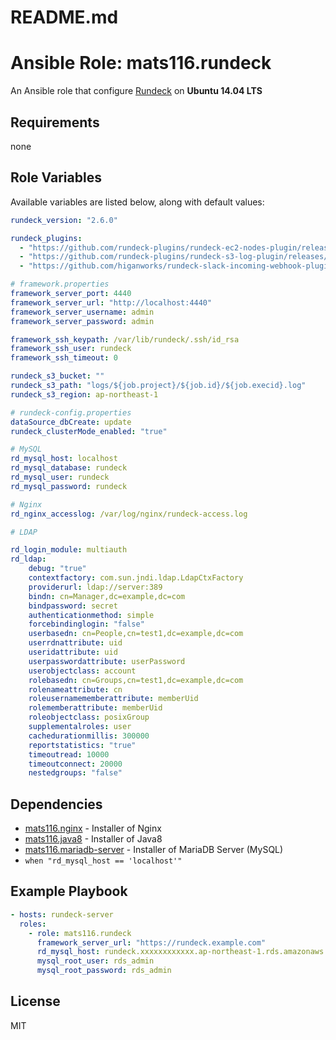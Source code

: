 # README.md
# Ansible Role: mats116.rundeck

An Ansible role that configure [Rundeck](http://rundeck.org/) on **Ubuntu 14.04 LTS**

## Requirements

none

## Role Variables

Available variables are listed below, along with default values:

```yaml
rundeck_version: "2.6.0"

rundeck_plugins:
  - "https://github.com/rundeck-plugins/rundeck-ec2-nodes-plugin/releases/download/v1.5.1/rundeck-ec2-nodes-plugin-1.5.1.jar"
  - "https://github.com/rundeck-plugins/rundeck-s3-log-plugin/releases/download/v1.0.0/rundeck-s3-log-plugin-1.0.0.jar"
  - "https://github.com/higanworks/rundeck-slack-incoming-webhook-plugin/releases/download/v0.3.dev/rundeck-slack-incoming-webhook-plugin-0.3.jar"

# framework.properties
framework_server_port: 4440
framework_server_url: "http://localhost:4440"
framework_server_username: admin
framework_server_password: admin

framework_ssh_keypath: /var/lib/rundeck/.ssh/id_rsa
framework_ssh_user: rundeck
framework_ssh_timeout: 0

rundeck_s3_bucket: ""
rundeck_s3_path: "logs/${job.project}/${job.id}/${job.execid}.log"
rundeck_s3_region: ap-northeast-1

# rundeck-config.properties
dataSource_dbCreate: update
rundeck_clusterMode_enabled: "true"

# MySQL
rd_mysql_host: localhost
rd_mysql_database: rundeck
rd_mysql_user: rundeck
rd_mysql_password: rundeck

# Nginx
rd_nginx_accesslog: /var/log/nginx/rundeck-access.log

# LDAP

rd_login_module: multiauth
rd_ldap:
    debug: "true"
    contextfactory: com.sun.jndi.ldap.LdapCtxFactory
    providerurl: ldap://server:389
    bindn: cn=Manager,dc=example,dc=com
    bindpassword: secret
    authenticationmethod: simple
    forcebindinglogin: "false"
    userbasedn: cn=People,cn=test1,dc=example,dc=com
    userrdnattribute: uid
    useridattribute: uid
    userpasswordattribute: userPassword
    userobjectclass: account
    rolebasedn: cn=Groups,cn=test1,dc=example,dc=com
    rolenameattribute: cn
    roleusernamememberattribute: memberUid
    rolememberattribute: memberUid
    roleobjectclass: posixGroup
    supplementalroles: user
    cachedurationmillis: 300000
    reportstatistics: "true"
    timeoutread: 10000
    timeoutconnect: 20000
    nestedgroups: "false"

```

## Dependencies

- [mats116.nginx](https://galaxy.ansible.com/detail#/role/6198) - Installer of Nginx
- [mats116.java8](https://galaxy.ansible.com/detail#/role/6197) - Installer of Java8
- [mats116.mariadb-server](https://galaxy.ansible.com/detail#/role/6199) - Installer of MariaDB Server (MySQL)
 - `when "rd_mysql_host == 'localhost'"`

## Example Playbook

```yaml
- hosts: rundeck-server
  roles:
    - role: mats116.rundeck
      framework_server_url: "https://rundeck.example.com"
      rd_mysql_host: rundeck.xxxxxxxxxxxx.ap-northeast-1.rds.amazonaws.com
      mysql_root_user: rds_admin
      mysql_root_password: rds_admin
```

## License

MIT
